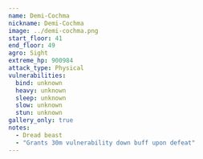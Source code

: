 ```yaml
---
name: Demi-Cochma
nickname: Demi-Cochma
image: ../demi-cochma.png
start_floor: 41
end_floor: 49
agro: Sight
extreme_hp: 900984
attack_type: Physical
vulnerabilities:
  bind: unknown
  heavy: unknown
  sleep: unknown
  slow: unknown
  stun: unknown
gallery_only: true
notes:
  - Dread beast
  - "Grants 30m vulnerability down buff upon defeat"
---
```

